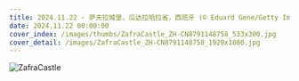 ```yaml
---
title: 2024.11.22 - 萨夫拉城堡，瓜达拉哈拉省，西班牙 (© Eduard Gene/Getty Images)
date: 2024.11.22 00:00:00
cover_index: /images/thumbs/ZafraCastle_ZH-CN8791148758_533x300.jpg
cover_detail: /images/ZafraCastle_ZH-CN8791148758_1920x1080.jpg
---
```


![ZafraCastle](/images/ZafraCastle_ZH-CN8791148758_1920x1080.jpg)
